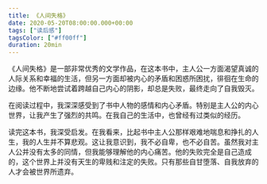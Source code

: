 ```yaml
---
title: 《人间失格》
date: 2020-05-20T08:00:00.000+00:00
tags: ["读后感"]
tagsColor: ["#ff00ff"]
duration: 20min
---
```


<span class="inline-block indent-2em">
《人间失格》是一部非常优秀的文学作品，在这本书中，主人公一方面渴望真诚的人际关系和幸福的生活，但另一方面却被内心的矛盾和困惑所困扰，徘徊在生命的边缘。他不断地尝试着跨越自己内心的阴影，却总是失败，最终走向了自我毁灭。

在阅读过程中，我深深感受到了书中人物的感情和内心矛盾。特别是主人公的内心世界，让我产生了强烈的共鸣。在我自己的生活中，也曾经有过类似的经历。

读完这本书，我深受启发。在我看来，比起书中主人公那样艰难地喘息和挣扎的人生，我的人生并不算悲观。这让我意识到，我不必自卑，也不必自苦。虽然我对主人公并没有太多的同情，但我能够理解他的内心痛苦。他的失败完全是自己造成的，这个世界上并没有天生的卑贱和注定的失败。只有那些自甘堕落、自我放弃的人才会被世界所遗弃。
</span>

